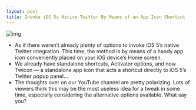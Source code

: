 ```yaml
---
layout: post
title: Invoke iOS 5s Native Twitter By Means of an App Icon Shortcut
---
```

![img](http://media.idownloadblog.com/wp-content/uploads/2011/12/Twicon.jpg)
* As if there weren’t already plenty of options to invoke iOS 5’s native Twitter integration. This time, the method is by means of a handy app icon conveniently placed on your iOS device’s Home screen.
* We already have standalone shortcuts, Activator options, and now Twicon — a standalone app icon that acts a shortcut directly to iOS 5’s Twitter popup panel…
* The thoughts over on our YouTube channel are pretty polarizing. Lots of viewers think this may be the most useless idea for a tweak in some time, especially considering the alternative options available. What say you?


